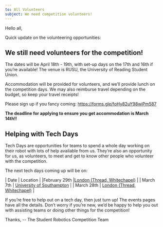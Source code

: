 ```yaml
---
to: All Volunteers
subject: We need competition volunteers!
---
```


Hello all,

Quick update on the volunteering opportunities:

## We still need volunteers for the competition!

The dates will be April 18th - 19th, with set-up days on the 17th and 16th if you’re available! The venue is RUSU, the University of Reading Student Union.

Accommodation will be provided for volunteers, and we’ll provide lunch on the competition days. We may also reimburse travel depending on the budget, so keep your travel receipts!

Please sign up if you fancy coming: https://forms.gle/foHy82uY98wiPm587

**The deadline for applying to ensure you get accommodation is March 14th!!**

## Helping with Tech Days

Tech Days are opportunities for teams to spend a whole day working on their robot with lots of help available from us. They’re also an opportunity for us, as volunteers, to meet and get to know other people who volunteer with the competition.

The next tech days coming up will be on:

| Date | Location | 
|February 29th |[London (Thread, Whitechapel)](https://studentrobotics.org/events/sr2020/london-tech-day-february/) |
| March 7th | [University of Southampton](https://studentrobotics.org/events/sr2020/southampton-tech-day-march/) |
| March 28th | [London (Thread, Whitechapel)](https://studentrobotics.org/events/sr2020/london-tech-day-march/) |

If you’re free to help out on a tech day, then just turn up! The events pages have all the details. Don’t worry if you’re new, we’d be happy to help you out with assisting teams or doing other things for the competition!

Thanks,
-- The Student Robotics Competition Team

